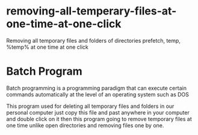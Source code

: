 # removing-all-temperary-files-at-one-time-at-one-click
Removing all temporary files and folders of directories prefetch, temp, %temp% at one time at one click
<h1>Batch Program</h1>
<p>Batch programming is a programming paradigm that can execute certain commands automatically at the level of an operating system such as DOS</p>
<p>This program used for deleting all temporary files and folders in our personal computer just copy this file and past anywhere in your computer and double click on it then this program going to remove temporary files at one time unlike open directories and removing files one by one.</p>
